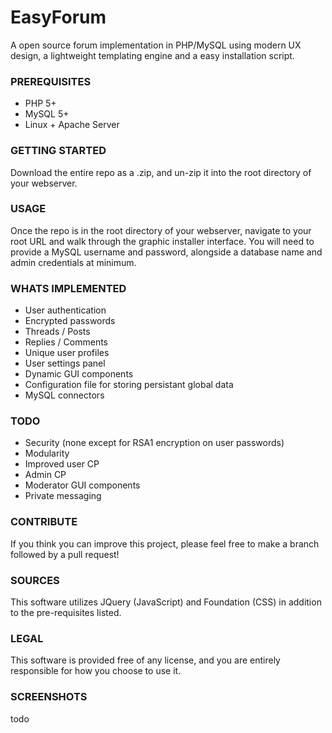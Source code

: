 # EasyForum
A open source forum implementation in PHP/MySQL using modern UX design, a lightweight templating engine and a easy installation script.

### PREREQUISITES
- PHP 5+  
- MySQL 5+
- Linux + Apache Server

### GETTING STARTED
Download the entire repo as a .zip, and un-zip it into the root directory of your webserver.

### USAGE
Once the repo is in the root directory of your webserver, navigate to your root URL and walk through the graphic installer interface. You will need to provide a MySQL username and password, alongside a database name and admin credentials at minimum.

### WHATS IMPLEMENTED
- User authentication
- Encrypted passwords
- Threads / Posts
- Replies / Comments
- Unique user profiles
- User settings panel
- Dynamic GUI components
- Configuration file for storing persistant global data
- MySQL connectors


### TODO
- Security (none except for RSA1 encryption on user passwords)
- Modularity
- Improved user CP
- Admin CP
- Moderator GUI components
- Private messaging

### CONTRIBUTE
If you think you can improve this project, please feel free to make a branch followed by a pull request! 

### SOURCES
This software utilizes JQuery (JavaScript) and Foundation (CSS) in addition to the pre-requisites listed.

### LEGAL
This software is provided free of any license, and you are entirely responsible for how you choose to use it.

### SCREENSHOTS
todo


